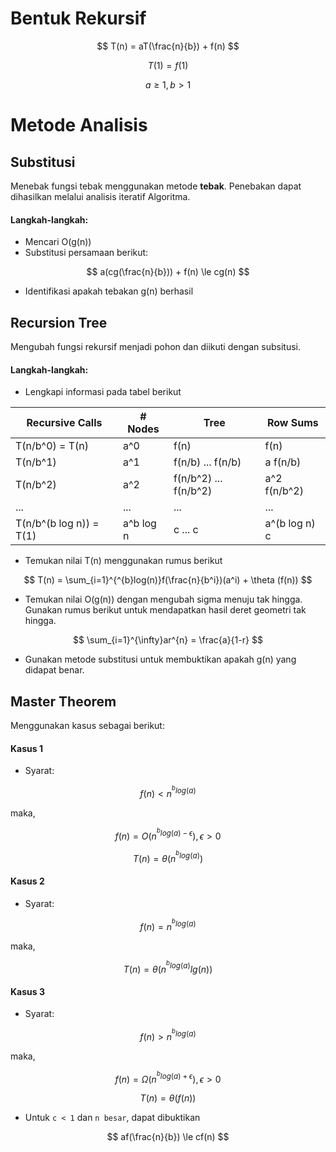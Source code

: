 # Bentuk Rekursif

$$
T(n) = aT(\frac{n}{b}) + f(n)
$$

$$
T(1) = f(1)
$$

$$
a \ge 1, b > 1
$$

# Metode Analisis

## Substitusi

Menebak fungsi tebak menggunakan metode **tebak**. Penebakan dapat dihasilkan melalui analisis iteratif Algoritma.

#### Langkah-langkah:

- Mencari O(g(n))
- Substitusi persamaan berikut:

$$
a(cg(\frac{n}{b})) + f(n) \le cg(n)
$$

- Identifikasi apakah tebakan g(n) berhasil

## Recursion Tree

Mengubah fungsi rekursif menjadi pohon dan diikuti dengan subsitusi.

#### Langkah-langkah:

- Lengkapi informasi pada tabel berikut

Recursive Calls           | # Nodes   | Tree                     | Row Sums
--------------------------|-----------|--------------------------|----------
T(n/b^0) = T(n)           | a^0       | f(n)                     | f(n)
T(n/b^1)                  | a^1       | f(n/b) ... f(n/b)        | a f(n/b)
T(n/b^2)                  | a^2       | f(n/b^2) ... f(n/b^2)    | a^2 f(n/b^2)
...                       | ...       | ...                      | ...
T(n/b^(b log n)) = T(1)   | a^b log n | c ... c                  | a^(b log n) c

- Temukan nilai T(n) menggunakan rumus berikut

$$
T(n) = \sum_{i=1}^{^{b}log(n)}f(\frac{n}{b^i})(a^i) + \theta (f(n))
$$

- Temukan nilai O(g(n)) dengan mengubah sigma menuju tak hingga. Gunakan rumus berikut untuk mendapatkan hasil deret geometri tak hingga.

$$
\sum_{i=1}^{\infty}ar^{n} = \frac{a}{1-r}
$$

- Gunakan metode substitusi untuk membuktikan apakah g(n) yang didapat benar.


## Master Theorem

Menggunakan kasus sebagai berikut:

#### Kasus 1

- Syarat:

$$
f(n) < n^{^{b}log(a)}
$$

maka, 

$$
f(n) = O( n^{^{b}log(a)-\epsilon}),\epsilon > 0
$$

$$
T(n) = \theta ( n^{^{b}log(a)})
$$


#### Kasus 2

- Syarat:

$$
f(n) = n^{^{b}log(a)}
$$

maka,

$$
T(n) = \theta ( n^{^{b}log(a)} lg(n))
$$

#### Kasus 3

- Syarat:

$$
f(n) > n^{^{b}log(a)}
$$

maka,

$$
f(n) = \Omega( n^{^{b}log(a)+\epsilon}),\epsilon > 0
$$

$$
T(n) = \theta(f(n))
$$

- Untuk `c < 1` dan `n besar`, dapat dibuktikan

$$
af(\frac{n}{b}) \le cf(n)
$$
